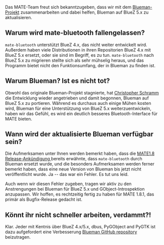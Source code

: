 <!-- 
.. link: 
.. description: MATE-Desktop arbeitet mit dem Blueman-Projekt zusammen.
.. tags: Blueman,BlueZ,Bluetooth,News
.. date: 2014/03/11 07:45:00
.. title: MATE-Desktop singt den BlueZ
.. slug: 2014-03-11-mate-desktop-singing-the-bluez
.. author: Martin Wimpress
-->

Das MATE-Team freut sich bekanntzugeben, dass wir mit dem
[Blueman-Projekt](https://github.com/blueman-project/blueman) zusammenarbeiten 
und dabei helfen, Blueman auf BlueZ 5.x zu aktualisieren.

## Warum wird mate-bluetooth fallengelassen?

`mate-bluetooth` unterstützt BlueZ 4.x, das nicht weiter entwickelt wird. 
Außerdem haben viele Distributionen in ihren Repositorien BlueZ 4.x mit BlueZ 5.x ersetzt, oder sie sind im Begriff, es zu tun. 
`mate-bluetooth`  nach BlueZ 5.x zu migrieren stellte sich als sehr mühselig heraus, und das Programm bietet nicht den Funktionsumfang, der in Blueman zu finden ist.

## Warum Blueman? Ist es nicht tot?

Obwohl das originale Blueman-Projekt stagnierte, hat [Christopher Schramm](https://github.com/cschramm)
die Entwicklung wieder angetrieben und damit begonnen, Blueman auf BlueZ 5.x zu portieren.
Während es durchaus auch einige Mühen kosten wird, Blueman für eine Unterstützung von BlueZ 5.x weiterzuentwickeln,
haben wir das Gefühl, es wird ein deutlich besseres Bluetooth-Interface für MATE bieten.

## Wann wird der aktualisierte Blueman verfügbar sein?

Die Aufmerksamen unter Ihnen werden bemerkt haben, dass die [MATE1.8 Release-Ankündigung ](/blog/2014-03-04-mate-1-8-released/) bereits erwähnte,
dass `mate-bluetooth` durch Blueman ersetzt wurde, und die besonders Aufmerksamen werden ferner bemerkt haben,
dass eine neue Version von Blueman bis jetzt nicht veröffentlicht wurde.
Ja -- das war ein Fehler. Es tut uns leid.

Auch wenn wir diesen Fehler zugeben, tragen wir aktiv zu den Anstrengungen bei Blueman für BlueZ 5.x und GObject-Introspektion anzupassen.
Wir hoffen, es rechtzeitig fertig zu haben für MATE 1.8.1, das primär als Bugfix-Release gedacht ist.

## Könnt ihr nicht schneller arbeiten, verdammt?!

Klar. Jeder mit Kentnis über BlueZ 4.x/5.x, dbus, PyGObject and PyGTK ist dazu aufgefordert
eine Verbesserung [Blueman GitHub repository](https://github.com/blueman-project/blueman) beizutragen.
